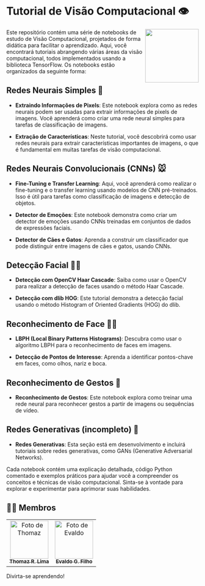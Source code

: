 # Tutorial de Visão Computacional 👁️

<p float="left">

<img align="right" width="140" src="https://static.vecteezy.com/system/resources/previews/019/606/556/non_2x/cartoon-eyes-graphic-clipart-design-free-png.png" />

Este repositório contém uma série de notebooks de estudo de Visão Computacional, projetados de forma didática para facilitar o aprendizado. Aqui, você encontrará tutoriais abrangendo várias áreas da visão computacional, todos implementados usando a biblioteca TensorFlow. Os notebooks estão organizados da seguinte forma:

## Redes Neurais Simples 🧠
- **Extraindo Informações de Pixels**: Este notebook explora como as redes neurais podem ser usadas para extrair informações de pixels de imagens. Você aprenderá como criar uma rede neural simples para tarefas de classificação de imagens.

- **Extração de Características**: Neste tutorial, você descobrirá como usar redes neurais para extrair características importantes de imagens, o que é fundamental em muitas tarefas de visão computacional.

## Redes Neurais Convolucionais (CNNs) 🐭
- **Fine-Tuning e Transfer Learning**: Aqui, você aprenderá como realizar o fine-tuning e o transfer learning usando modelos de CNN pré-treinados. Isso é útil para tarefas como classificação de imagens e detecção de objetos.

- **Detector de Emoções**: Este notebook demonstra como criar um detector de emoções usando CNNs treinadas em conjuntos de dados de expressões faciais.

- **Detector de Cães e Gatos**: Aprenda a construir um classificador que pode distinguir entre imagens de cães e gatos, usando CNNs.

## Detecção Facial 👨‍🦳
- **Detecção com OpenCV Haar Cascade**: Saiba como usar o OpenCV para realizar a detecção de faces usando o método Haar Cascade.

- **Detecção com dlib HOG**: Este tutorial demonstra a detecção facial usando o método Histogram of Oriented Gradients (HOG) do dlib.

## Reconhecimento de Face 👩‍🦱
- **LBPH (Local Binary Patterns Histograms)**: Descubra como usar o algoritmo LBPH para o reconhecimento de faces em imagens.

- **Detecção de Pontos de Interesse**: Aprenda a identificar pontos-chave em faces, como olhos, nariz e boca.

## Reconhecimento de Gestos 👋
- **Reconhecimento de Gestos**: Este notebook explora como treinar uma rede neural para reconhecer gestos a partir de imagens ou sequências de vídeo.

## Redes Generativas (incompleto) 🤰
- **Redes Generativas**: Esta seção está em desenvolvimento e incluirá tutoriais sobre redes generativas, como GANs (Generative Adversarial Networks).

Cada notebook contém uma explicação detalhada, código Python comentado e exemplos práticos para ajudar você a compreender os conceitos e técnicas de visão computacional. Sinta-se à vontade para explorar e experimentar para aprimorar suas habilidades.

## 👨‍🏭 Membros

<table>
  <tr>
    <td align="center">
      <a href="https://github.com/Thomazrlima">
        <img src="https://avatars3.githubusercontent.com/Thomazrlima" width="100px;" alt="Foto de Thomaz"/><br>
        <sub>
          <b>Thomaz R. Lima</b>
        </sub>
      </a>
    </td>
    <td align="center">
      <a href="https://github.com/evaldocunhaf">
        <img src="https://avatars3.githubusercontent.com/evaldocunhaf" width="100px;" alt="Foto de Evaldo"/><br>
        <sub>
          <b>Evaldo G. Filho</b>
        </sub>
      </a>
    </td>
  </tr>
</table>

Divirta-se aprendendo!
